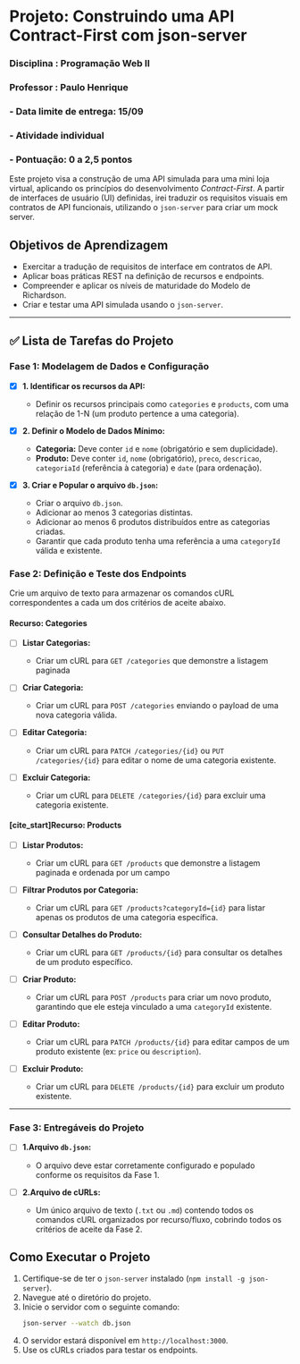 # Projeto: Construindo uma API Contract-First com json-server


### Disciplina : Programação Web II
### Professor : Paulo Henrique
### - Data limite de entrega: 15/09
### - Atividade individual
### - Pontuação: 0 a 2,5 pontos

Este projeto visa a construção de uma API simulada para uma mini loja virtual, aplicando os princípios do desenvolvimento *Contract-First*. 
A partir de interfaces de usuário (UI) definidas, irei traduzir os requisitos visuais em contratos de API funcionais, utilizando o `json-server` para criar um mock server. 

## Objetivos de Aprendizagem

- Exercitar a tradução de requisitos de interface em contratos de API. 
- Aplicar boas práticas REST na definição de recursos e endpoints. 
- Compreender e aplicar os níveis de maturidade do Modelo de Richardson. 
- Criar e testar uma API simulada usando o `json-server`. 

---

## ✅ Lista de Tarefas do Projeto

### Fase 1: Modelagem de Dados e Configuração

-   [x] **1. Identificar os recursos da API:**
    -   Definir os recursos principais como `categories` e `products`, com uma relação de 1-N (um produto pertence a uma categoria). 

-   [x] **2. Definir o Modelo de Dados Mínimo:** 
    -   **Categoria:** Deve conter `id` e `nome` (obrigatório e sem duplicidade). 
    -   **Produto:** Deve conter `id`, `nome` (obrigatório), `preco`, `descricao`, `categoriaId` (referência à categoria) e `date` (para ordenação). 

-   [x] **3. Criar e Popular o arquivo `db.json`:** 
    -   Criar o arquivo `db.json`.
    -   Adicionar ao menos 3 categorias distintas. 
    -   Adicionar ao menos 6 produtos distribuídos entre as categorias criadas. 
    -   Garantir que cada produto tenha uma referência a uma `categoryId` válida e existente. 

### Fase 2: Definição e Teste dos Endpoints

Crie um arquivo de texto para armazenar os comandos cURL correspondentes a cada um dos critérios de aceite abaixo. 

#### **Recurso: Categories** 

-   [ ] **Listar Categorias:**
    -   Criar um cURL para `GET /categories` que demonstre a listagem paginada  

-   [ ] **Criar Categoria:**
    -   Criar um cURL para `POST /categories` enviando o payload de uma nova categoria válida. 
-   [ ] **Editar Categoria:**
    -   Criar um cURL para `PATCH /categories/{id}` ou `PUT /categories/{id}` para editar o nome de uma categoria existente. 

-   [ ] **Excluir Categoria:**
    -   Criar um cURL para `DELETE /categories/{id}` para excluir uma categoria existente. 

#### [cite_start]**Recurso: Products** 

-   [ ] **Listar Produtos:**
    -   Criar um cURL para `GET /products` que demonstre a listagem paginada e ordenada por um campo 

-   [ ] **Filtrar Produtos por Categoria:**
    -   Criar um cURL para `GET /products?categoryId={id}` para listar apenas os produtos de uma categoria específica. 

-   [ ] **Consultar Detalhes do Produto:**
    -  Criar um cURL para `GET /products/{id}` para consultar os detalhes de um produto específico. 

-   [ ] **Criar Produto:**
    -  Criar um cURL para `POST /products` para criar um novo produto, garantindo que ele esteja vinculado a uma `categoryId` existente. 

-   [ ] **Editar Produto:**
    -  Criar um cURL para `PATCH /products/{id}` para editar campos de um produto existente (ex: `price` ou `description`). 

-   [ ] **Excluir Produto:**
    -  Criar um cURL para `DELETE /products/{id}` para excluir um produto existente. 

---

### Fase 3: Entregáveis do Projeto

-   [ ] **1.Arquivo `db.json`:** 
    -  O arquivo deve estar corretamente configurado e populado conforme os requisitos da Fase 1.

-   [ ] **2.Arquivo de cURLs:** 
    -  Um único arquivo de texto (`.txt` ou `.md`) contendo todos os comandos cURL organizados por recurso/fluxo, cobrindo todos os critérios de aceite da Fase 2. 

## Como Executar o Projeto

1.  Certifique-se de ter o `json-server` instalado (`npm install -g json-server`).
2.  Navegue até o diretório do projeto.
3.  Inicie o servidor com o seguinte comando:
    ```bash
    json-server --watch db.json
    ```
4.  O servidor estará disponível em `http://localhost:3000`.
5.  Use os cURLs criados para testar os endpoints.
